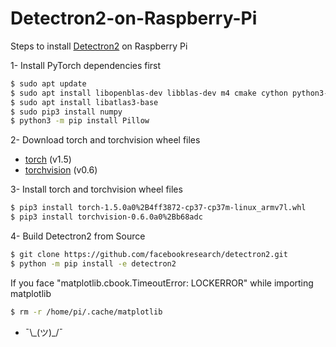# Detectron2-on-Raspberry-Pi
Steps to install [Detectron2][df] on Raspberry Pi

[df]: <https://github.com/facebookresearch/detectron2>

  1- Install PyTorch dependencies first
  ```sh
  $ sudo apt update
  $ sudo apt install libopenblas-dev libblas-dev m4 cmake cython python3-dev python3-yaml python3-setuptools python3-wheel python3-pillow python3-numpy
  $ sudo apt install libatlas3-base
  $ sudo pip3 install numpy
  $ python3 -m pip install Pillow
  ```
  
  2- Download torch and torchvision wheel files
  - [torch][df1] (v1.5)
  - [torchvision][df2] (v0.6)
  
  [df1]: <https://github.com/maltequast/pytorch_arm_whl>
  [df2]: <https://github.com/overclock98/pytorch-torchvision-v0.6.0-armv7l.whl_RPi>
  
  3- Install torch and torchvision wheel files
  ```sh
  $ pip3 install torch-1.5.0a0%2B4ff3872-cp37-cp37m-linux_armv7l.whl
  $ pip3 install torchvision-0.6.0a0%2Bb68adc
  ```
  
  4- Build Detectron2 from Source
  ```sh
  $ git clone https://github.com/facebookresearch/detectron2.git
  $ python -m pip install -e detectron2
  ```
  
  If you face "matplotlib.cbook.TimeoutError: LOCKERROR" while importing matplotlib
  ```sh
  $ rm -r /home/pi/.cache/matplotlib
  ```
  
  - ¯\\\_(ツ)\_/¯
  
